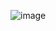 ![image](https://user-images.githubusercontent.com/30613665/135383012-29b1039b-d7fe-45b3-a726-427e0d63ac4e.png)
